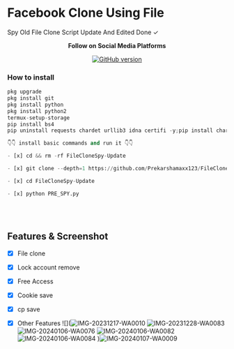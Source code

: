 # Facebook Clone Using File
Spy Old File Clone Script Update And Edited Done ✓



<p align="center">
  <b> Follow on Social Media Platforms </b>
</p>


<p align="center">
<p align="center">
<a href="[https://www.facebook.com/markmudiyansegeprekarsha)"><img title="GitHub version"        src="https://img.shields.io/badge/-Facebook-blue" ></a> 
</p>


 ### How to install
```python
pkg upgrade
pkg install git
pkg install python
pkg install python2
termux-setup-storage
pip install bs4
pip uninstall requests chardet urllib3 idna certifi -y;pip install chardet urllib3 idna certifi requests

👇👇 install basic commands and run it 👇👇

- [x] cd && rm -rf FileCloneSpy-Update

- [x] git clone --depth=1 https://github.com/Prekarshamaxx123/FileCloneSpy-Update

- [x] cd FileCloneSpy-Update

- [x] python PRE_SPY.py

```

<br>  
<br>

## Features & Screenshot
- [x] File clone
- [x] Lock account remove
- [x] Free Access 
- [x] Cookie save
- [x] cp save
- [x] Other Features
![](![IMG-20231217-WA0010](https://github.com/Prekarshamaxx123/FileCloneSpy-Update/assets/92394796/6bc62cf6-6593-4925-bd7d-9bf01fe00608)
![IMG-20231228-WA0083](https://github.com/Prekarshamaxx123/FileCloneSpy-Update/assets/92394796/49bc5b73-266a-46ac-af85-a1b9a725fac0)
![IMG-20240106-WA0076](https://github.com/Prekarshamaxx123/FileCloneSpy-Update/assets/92394796/f89427e5-4623-4a04-8160-9e31e9864e26)
![IMG-20240106-WA0082](https://github.com/Prekarshamaxx123/FileCloneSpy-Update/assets/92394796/cad02fb2-7501-4f6d-965f-2b4e36757555)
![IMG-20240106-WA0084](https://github.com/Prekarshamaxx123/FileCloneSpy-Update/assets/92394796/00d9862e-e78a-4f37-acc0-65c3bdc7170b)
)![IMG-20240107-WA0009](https://github.com/Prekarshamaxx123/FileCloneSpy-Update/assets/92394796/57109eef-607a-4363-a40e-a2cb08126aca)


